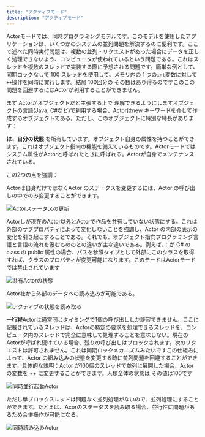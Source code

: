 ```yaml
---
title: "アクティブモード"
description: "アクティブモード"
---
```


Actorモードでは、同時プログラミングモデルです。このモデルを使用したアプリケーションは、いくつかのシステムの並列問題を解決するのに便利です。ここで述べた同時実行問題は、複数の並列・リクエストがあった場合にデータを正しく処理できないよう、コンピュータが使われているという問題である。これはスレッドを複数のスレッドで実装する際に予想される問題です。簡単な例として、同期ロックなしで 100 スレッドを使用して、メモリ内の 1 つの`int`変数に対して`++`操作を同時に実行します。結局 100回分の その数はあり得るのですこのこの問題を回避するにはActorが利用することができません。

まず Actorがオブジェクトだと主張する上で 理解できるようにしますオブジェクトの言語(Java, C#など)で利用する場合、Actorはnew キーワードを介して作成するオブジェクトである。ただし、このオブジェクトに特別な特長があります：

**は、自分の状態** を所有しています。オブジェクト自身の属性を持つことができます。これはオブジェクト指向の機能を備えているものです。Actorモードではシステム属性がActorと呼ばれたときに呼ばれる。Actorが自身でメンテナンスされている。

この2つの点を強調：

Actorは自身だけではなくActor のステータスを変更するには、Actor の呼び出しの中でのみ変更することができます。

![Actorステータスの更新](/images/20190226-001.gif)

Actorしが現在のActor以外とActorで作品を共有していない状態にする。これは外部のサブプロパティによって変化しないことを強調し、Actor の内部の表示の変化を引き起こすることである。それでも、オブジェクト指向プログラミング言語と言語の流れを汲むもののとの違いが主な違いである。例えば、：が C# のclass の public 属性の場合、パスを参照タイプとして外部にこのクラスを取得すれば、クラスのプロパティが変更可能になります。このモードはActorモードでは禁止されています

![共有Actorの状態](/images/20190226-003.gif)

Actor社から外部のデータへの読み込みが可能である。

![アクティブの状態を読み取る](/images/20190226-002.gif)

**一行程**Actorは通常同じタイミングで1個の呼び出ししか許容できません。ここに記載されているスレッドは、Actorの特定の要求を処理できるスレッドを、コンピュータ内のスレッドで完全に意味して処理することを意味しない。現在のActorが呼ばれ続けている場合、残りの呼び出しはブロックされます。次のリクエストは許可されません。これは同期ロックメカニズムみたいですこの仕組みによって、Actor の組み込みの状態を変更する時に並列問題を回避することができます。具体的な説明：Actor が100個のスレッドで並列に展開した場合、Actor の変数を ++ に変更することができます。人類全体の状態は その値は100です

![同時並行起動Actor](/images/20190226-004.gif)

ただし単ブロックスレッドは問題なく並列処理がないので、並列処理にすることができます。たとえば、Acorのステータスを読み取る場合、並行性に問題があるため合併操作が可能になる。

![同時読み込みActor](/images/20190226-005.gif)
